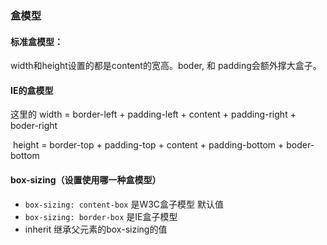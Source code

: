 ### 盒模型

#### 标准盒模型：

width和height设置的都是content的宽高。boder, 和 padding会额外撑大盒子。



 #### IE的盒模型 

这里的    width = border-left + padding-left +  content + padding-right + boder-right

​			   height = border-top + padding-top +  content + padding-bottom + boder-bottom



#### box-sizing（设置使用哪一种盒模型）

- `box-sizing: content-box` 是W3C盒子模型  默认值
- `box-sizing: border-box` 是IE盒子模型
- inherit 继承父元素的box-sizing的值



